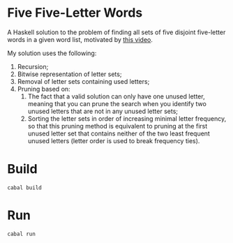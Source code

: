 # Five Five-Letter Words

A Haskell solution to the problem of finding all sets of five disjoint five-letter words in a given word list, motivated by [this video](https://www.youtube.com/watch?v=c33AZBnRHks).

My solution uses the following:

1. Recursion;
1. Bitwise representation of letter sets;
1. Removal of letter sets containing used letters;
1. Pruning based on:
    1. The fact that a valid solution can only have one unused letter, meaning that you can prune the search when you identify two unused letters that are not in any unused letter sets;
    1. Sorting the letter sets in order of increasing minimal letter frequency, so that this pruning method is equivalent to pruning at the first unused letter set that contains neither of the two least frequent unused letters (letter order is used to break frequency ties).

# Build

```
cabal build
```

# Run

```
cabal run
```
